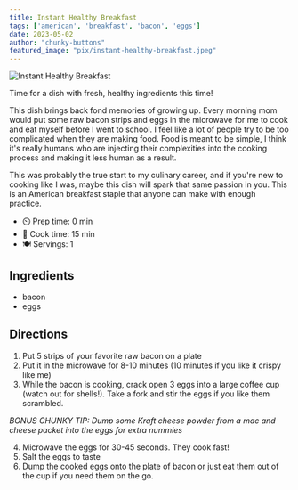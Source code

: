 ```yaml
---
title: Instant Healthy Breakfast
tags: ['american', 'breakfast', 'bacon', 'eggs']
date: 2023-05-02
author: "chunky-buttons"
featured_image: "pix/instant-healthy-breakfast.jpeg"
---
```


![Instant Healthy Breakfast](/pix/instant-healthy-breakfast.jpeg)

Time for a dish with fresh, healthy ingredients this time!

This dish brings back fond memories of growing up. Every morning mom would put some raw bacon
strips and eggs in the microwave for me to cook and eat myself before I went to school. 
I feel like a lot of people try to be too complicated when they are making food. Food
is meant to be simple, I think it's really humans who are injecting their complexities
into the cooking process and making it less human as a result.

This was probably the true start to my culinary career, and if you're new to cooking like 
I was, maybe this dish will spark that same passion in you. This is an American breakfast staple
that anyone can make with enough practice.

- ⏲️ Prep time: 0 min
- 🍳 Cook time: 15 min
- 🍽️ Servings: 1

## Ingredients

- bacon
- eggs

## Directions

1. Put 5 strips of your favorite raw bacon on a plate
2. Put it in the microwave for 8-10 minutes (10 minutes if you like it crispy like me)
3. While the bacon is cooking, crack open 3 eggs into a large coffee cup (watch out for shells!). Take a fork and stir the eggs if you like them scrambled. 

*BONUS CHUNKY TIP: Dump some Kraft cheese powder from a mac and cheese packet into the eggs for extra nummies*

4. Microwave the eggs for 30-45 seconds. They cook fast!
5. Salt the eggs to taste
6. Dump the cooked eggs onto the plate of bacon or just eat them out of the cup if you need them on the go.